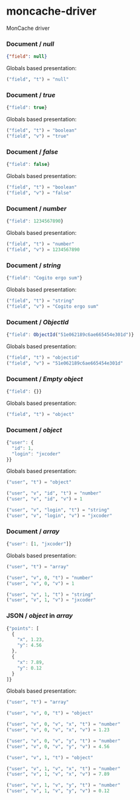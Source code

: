 # moncache-driver
MonCache driver

### Document / *null*
```json
{"field": null}
```

Globals based presentation:
```lisp
("field", "t") = "null"
```

### Document / *true*
```js
{"field": true}
```

Globals based presentation:
```lisp
("field", "t") = "boolean"
("field", "v") = "true"
```

### Document / *false*
```js
{"field": false}
```

Globals based presentation:
```lisp
("field", "t") = "boolean"
("field", "v") = "false"
```

### Document / *number*
```js
{"field": 1234567890}
```

Globals based presentation:
```lisp
("field", "t") = "number"
("field", "v") = 1234567890
```

### Document / *string*
```js
{"field": "Cogito ergo sum"}
```

Globals based presentation:
```lisp
("field", "t") = "string"
("field", "v") = "Cogito ergo sum"
```

### Document / *ObjectId*
```js
{"field": ObjectId("51e062189c6ae665454e301d")}
```

Globals based presentation:
```lisp
("field", "t") = "objectid"
("field", "v") = "51e062189c6ae665454e301d"
```

### Document / *Empty object*
```js
{"field": {}}
```

Globals based presentation:
```lisp
("field", "t") = "object"
```

### Document / *object*
```js
{"user": {
  "id": 1,
  "login": "jxcoder"
}}
```

Globals based presentation:
```lisp
("user", "t") = "object"

("user", "v", "id", "t") = "number"
("user", "v", "id", "v") = 1

("user", "v", "login", "t") = "string"
("user", "v", "login", "v") = "jxcoder"
```

### Document / *array*
```js
{"user": [1, "jxcoder"]}
```

Globals based presentation:
```lisp
("user", "t") = "array"

("user", "v", 0, "t") = "number"
("user", "v", 0, "v") = 1

("user", "v", 1, "t") = "string"
("user", "v", 1, "v") = "jxcoder"
```

### JSON / *object* in *array*
```js
{"points": [
  {
    "x", 1.23,
    "y": 4.56
  },
  {
    "x": 7.89,
    "y": 0.12
  }
]}
```

Globals based presentation:
```lisp
("user", "t") = "array"

("user", "v", 0, "t") = "object"

("user", "v", 0, "v", "x", "t") = "number"
("user", "v", 0, "v", "x", "v") = 1.23

("user", "v", 0, "v", "y", "t") = "number"
("user", "v", 0, "v", "y", "v") = 4.56

("user", "v", 1, "t") = "object"

("user", "v", 1, "v", "x", "t") = "number"
("user", "v", 1, "v", "x", "v") = 7.89

("user", "v", 1, "v", "y", "t") = "number"
("user", "v", 1, "v", "y", "v") = 0.12
```
